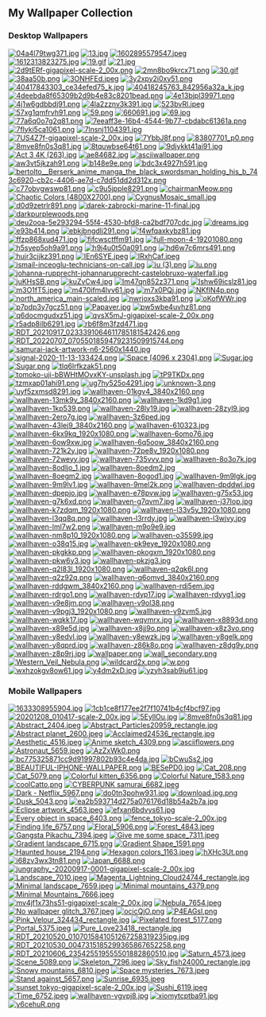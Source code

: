 ## My Wallpaper Collection
### Desktop Wallpapers

[![04a4l79twg371.jpg](https://raw.githubusercontent.com/ropapermaker/Wallpapers/master/thumbnails/04a4l79twg371.jpg)](https://raw.githubusercontent.com/ropapermaker/Wallpapers/master/papes/04a4l79twg371.jpg)
[![13.jpg](https://raw.githubusercontent.com/ropapermaker/Wallpapers/master/thumbnails/13.jpg)](https://raw.githubusercontent.com/ropapermaker/Wallpapers/master/papes/13.jpg)
[![1602895579547.jpeg](https://raw.githubusercontent.com/ropapermaker/Wallpapers/master/thumbnails/1602895579547.jpeg)](https://raw.githubusercontent.com/ropapermaker/Wallpapers/master/papes/1602895579547.jpeg)
[![1612313823275.jpg](https://raw.githubusercontent.com/ropapermaker/Wallpapers/master/thumbnails/1612313823275.jpg)](https://raw.githubusercontent.com/ropapermaker/Wallpapers/master/papes/1612313823275.jpg)
[![19.gif](https://raw.githubusercontent.com/ropapermaker/Wallpapers/master/thumbnails/19.gif)](https://raw.githubusercontent.com/ropapermaker/Wallpapers/master/papes/19.gif)
[![21.jpg](https://raw.githubusercontent.com/ropapermaker/Wallpapers/master/thumbnails/21.jpg)](https://raw.githubusercontent.com/ropapermaker/Wallpapers/master/papes/21.jpg)
[![2d9tERf-gigapixel-scale-2_00x.png](https://raw.githubusercontent.com/ropapermaker/Wallpapers/master/thumbnails/2d9tERf-gigapixel-scale-2_00x.png)](https://raw.githubusercontent.com/ropapermaker/Wallpapers/master/papes/2d9tERf-gigapixel-scale-2_00x.png)
[![2mn8bo9krcx71.png](https://raw.githubusercontent.com/ropapermaker/Wallpapers/master/thumbnails/2mn8bo9krcx71.png)](https://raw.githubusercontent.com/ropapermaker/Wallpapers/master/papes/2mn8bo9krcx71.png)
[![30.gif](https://raw.githubusercontent.com/ropapermaker/Wallpapers/master/thumbnails/30.gif)](https://raw.githubusercontent.com/ropapermaker/Wallpapers/master/papes/30.gif)
[![38aa50b.png](https://raw.githubusercontent.com/ropapermaker/Wallpapers/master/thumbnails/38aa50b.png)](https://raw.githubusercontent.com/ropapermaker/Wallpapers/master/papes/38aa50b.png)
[![3ONHFEd.jpeg](https://raw.githubusercontent.com/ropapermaker/Wallpapers/master/thumbnails/3ONHFEd.jpeg)](https://raw.githubusercontent.com/ropapermaker/Wallpapers/master/papes/3ONHFEd.jpeg)
[![3y2xpy2i0xy51.png](https://raw.githubusercontent.com/ropapermaker/Wallpapers/master/thumbnails/3y2xpy2i0xy51.png)](https://raw.githubusercontent.com/ropapermaker/Wallpapers/master/papes/3y2xpy2i0xy51.png)
[![40417843303_ce34efed75_k.jpg](https://raw.githubusercontent.com/ropapermaker/Wallpapers/master/thumbnails/40417843303_ce34efed75_k.jpg)](https://raw.githubusercontent.com/ropapermaker/Wallpapers/master/papes/40417843303_ce34efed75_k.jpg)
[![40418245763_842956a32a_k.jpg](https://raw.githubusercontent.com/ropapermaker/Wallpapers/master/thumbnails/40418245763_842956a32a_k.jpg)](https://raw.githubusercontent.com/ropapermaker/Wallpapers/master/papes/40418245763_842956a32a_k.jpg)
[![4deebda8f65309b2d9b4e83c8201bead.png](https://raw.githubusercontent.com/ropapermaker/Wallpapers/master/thumbnails/4deebda8f65309b2d9b4e83c8201bead.png)](https://raw.githubusercontent.com/ropapermaker/Wallpapers/master/papes/4deebda8f65309b2d9b4e83c8201bead.png)
[![4e13bjpl39971.png](https://raw.githubusercontent.com/ropapermaker/Wallpapers/master/thumbnails/4e13bjpl39971.png)](https://raw.githubusercontent.com/ropapermaker/Wallpapers/master/papes/4e13bjpl39971.png)
[![4j1w6gdbbdj91.png](https://raw.githubusercontent.com/ropapermaker/Wallpapers/master/thumbnails/4j1w6gdbbdj91.png)](https://raw.githubusercontent.com/ropapermaker/Wallpapers/master/papes/4j1w6gdbbdj91.png)
[![4la2zznv3k391.jpg](https://raw.githubusercontent.com/ropapermaker/Wallpapers/master/thumbnails/4la2zznv3k391.jpg)](https://raw.githubusercontent.com/ropapermaker/Wallpapers/master/papes/4la2zznv3k391.jpg)
[![523bvRl.jpeg](https://raw.githubusercontent.com/ropapermaker/Wallpapers/master/thumbnails/523bvRl.jpeg)](https://raw.githubusercontent.com/ropapermaker/Wallpapers/master/papes/523bvRl.jpeg)
[![57xg1qmfrvh91.png](https://raw.githubusercontent.com/ropapermaker/Wallpapers/master/thumbnails/57xg1qmfrvh91.png)](https://raw.githubusercontent.com/ropapermaker/Wallpapers/master/papes/57xg1qmfrvh91.png)
[![59.png](https://raw.githubusercontent.com/ropapermaker/Wallpapers/master/thumbnails/59.png)](https://raw.githubusercontent.com/ropapermaker/Wallpapers/master/papes/59.png)
[![660691.jpg](https://raw.githubusercontent.com/ropapermaker/Wallpapers/master/thumbnails/660691.jpg)](https://raw.githubusercontent.com/ropapermaker/Wallpapers/master/papes/660691.jpg)
[![69.jpg](https://raw.githubusercontent.com/ropapermaker/Wallpapers/master/thumbnails/69.jpg)](https://raw.githubusercontent.com/ropapermaker/Wallpapers/master/papes/69.jpg)
[![77a6q0o7g2q81.png](https://raw.githubusercontent.com/ropapermaker/Wallpapers/master/thumbnails/77a6q0o7g2q81.png)](https://raw.githubusercontent.com/ropapermaker/Wallpapers/master/papes/77a6q0o7g2q81.png)
[![7eeaff3e-16b4-4544-9b77-cbdabc61361a.png](https://raw.githubusercontent.com/ropapermaker/Wallpapers/master/thumbnails/7eeaff3e-16b4-4544-9b77-cbdabc61361a.png)](https://raw.githubusercontent.com/ropapermaker/Wallpapers/master/papes/7eeaff3e-16b4-4544-9b77-cbdabc61361a.png)
[![7flyki5ca1061.png](https://raw.githubusercontent.com/ropapermaker/Wallpapers/master/thumbnails/7flyki5ca1061.png)](https://raw.githubusercontent.com/ropapermaker/Wallpapers/master/papes/7flyki5ca1061.png)
[![7lnsnj1104391.jpg](https://raw.githubusercontent.com/ropapermaker/Wallpapers/master/thumbnails/7lnsnj1104391.jpg)](https://raw.githubusercontent.com/ropapermaker/Wallpapers/master/papes/7lnsnj1104391.jpg)
[![7US4Z7f-gigapixel-scale-2_00x.jpg](https://raw.githubusercontent.com/ropapermaker/Wallpapers/master/thumbnails/7US4Z7f-gigapixel-scale-2_00x.jpg)](https://raw.githubusercontent.com/ropapermaker/Wallpapers/master/papes/7US4Z7f-gigapixel-scale-2_00x.jpg)
[![7YbbJ8f.png](https://raw.githubusercontent.com/ropapermaker/Wallpapers/master/thumbnails/7YbbJ8f.png)](https://raw.githubusercontent.com/ropapermaker/Wallpapers/master/papes/7YbbJ8f.png)
[![83807701_p0.png](https://raw.githubusercontent.com/ropapermaker/Wallpapers/master/thumbnails/83807701_p0.png)](https://raw.githubusercontent.com/ropapermaker/Wallpapers/master/papes/83807701_p0.png)
[![8mve8fn0s3q81.jpg](https://raw.githubusercontent.com/ropapermaker/Wallpapers/master/thumbnails/8mve8fn0s3q81.jpg)](https://raw.githubusercontent.com/ropapermaker/Wallpapers/master/papes/8mve8fn0s3q81.jpg)
[![8tquwbse64t61.png](https://raw.githubusercontent.com/ropapermaker/Wallpapers/master/thumbnails/8tquwbse64t61.png)](https://raw.githubusercontent.com/ropapermaker/Wallpapers/master/papes/8tquwbse64t61.png)
[![9djykkt41ai91.jpg](https://raw.githubusercontent.com/ropapermaker/Wallpapers/master/thumbnails/9djykkt41ai91.jpg)](https://raw.githubusercontent.com/ropapermaker/Wallpapers/master/papes/9djykkt41ai91.jpg)
[![Act 3 4K (263).jpg](https://raw.githubusercontent.com/ropapermaker/Wallpapers/master/thumbnails/Act%203%204K%20(263).jpg)](https://raw.githubusercontent.com/ropapermaker/Wallpapers/master/papes/Act%203%204K%20(263).jpg)
[![ae84682.jpg](https://raw.githubusercontent.com/ropapermaker/Wallpapers/master/thumbnails/ae84682.jpg)](https://raw.githubusercontent.com/ropapermaker/Wallpapers/master/papes/ae84682.jpg)
[![asciiwallpaper.png](https://raw.githubusercontent.com/ropapermaker/Wallpapers/master/thumbnails/asciiwallpaper.png)](https://raw.githubusercontent.com/ropapermaker/Wallpapers/master/papes/asciiwallpaper.png)
[![aw3vt5jkzah91.png](https://raw.githubusercontent.com/ropapermaker/Wallpapers/master/thumbnails/aw3vt5jkzah91.png)](https://raw.githubusercontent.com/ropapermaker/Wallpapers/master/papes/aw3vt5jkzah91.png)
[![b148e9e.png](https://raw.githubusercontent.com/ropapermaker/Wallpapers/master/thumbnails/b148e9e.png)](https://raw.githubusercontent.com/ropapermaker/Wallpapers/master/papes/b148e9e.png)
[![bdc3x4927h591.jpg](https://raw.githubusercontent.com/ropapermaker/Wallpapers/master/thumbnails/bdc3x4927h591.jpg)](https://raw.githubusercontent.com/ropapermaker/Wallpapers/master/papes/bdc3x4927h591.jpg)
[![bertolto__Berserk_anime_manga_the_black_swordsman_holding_his_b_743c6920-cb2c-4406-ae7d-c7dd51dd2d312x.png](https://raw.githubusercontent.com/ropapermaker/Wallpapers/master/thumbnails/bertolto__Berserk_anime_manga_the_black_swordsman_holding_his_b_743c6920-cb2c-4406-ae7d-c7dd51dd2d312x.png)](https://raw.githubusercontent.com/ropapermaker/Wallpapers/master/papes/bertolto__Berserk_anime_manga_the_black_swordsman_holding_his_b_743c6920-cb2c-4406-ae7d-c7dd51dd2d312x.png)
[![c77obvgwswp81.png](https://raw.githubusercontent.com/ropapermaker/Wallpapers/master/thumbnails/c77obvgwswp81.png)](https://raw.githubusercontent.com/ropapermaker/Wallpapers/master/papes/c77obvgwswp81.png)
[![c9u5jpple8291.png](https://raw.githubusercontent.com/ropapermaker/Wallpapers/master/thumbnails/c9u5jpple8291.png)](https://raw.githubusercontent.com/ropapermaker/Wallpapers/master/papes/c9u5jpple8291.png)
[![chairmanMeow.png](https://raw.githubusercontent.com/ropapermaker/Wallpapers/master/thumbnails/chairmanMeow.png)](https://raw.githubusercontent.com/ropapermaker/Wallpapers/master/papes/chairmanMeow.png)
[![Chaotic Colors [4800X2700].png](https://raw.githubusercontent.com/ropapermaker/Wallpapers/master/thumbnails/Chaotic%20Colors%20[4800X2700].png)](https://raw.githubusercontent.com/ropapermaker/Wallpapers/master/papes/Chaotic%20Colors%20[4800X2700].png)
[![CygnusMosaic_small.jpg](https://raw.githubusercontent.com/ropapermaker/Wallpapers/master/thumbnails/CygnusMosaic_small.jpg)](https://raw.githubusercontent.com/ropapermaker/Wallpapers/master/papes/CygnusMosaic_small.jpg)
[![d0d9zetrlr891.png](https://raw.githubusercontent.com/ropapermaker/Wallpapers/master/thumbnails/d0d9zetrlr891.png)](https://raw.githubusercontent.com/ropapermaker/Wallpapers/master/papes/d0d9zetrlr891.png)
[![darek-zabrocki-marine-11-final.jpg](https://raw.githubusercontent.com/ropapermaker/Wallpapers/master/thumbnails/darek-zabrocki-marine-11-final.jpg)](https://raw.githubusercontent.com/ropapermaker/Wallpapers/master/papes/darek-zabrocki-marine-11-final.jpg)
[![darkpurplewoods.png](https://raw.githubusercontent.com/ropapermaker/Wallpapers/master/thumbnails/darkpurplewoods.png)](https://raw.githubusercontent.com/ropapermaker/Wallpapers/master/papes/darkpurplewoods.png)
[![deu2ooa-5e293294-55f4-4530-bfd8-ca2bdf707cdc.jpg](https://raw.githubusercontent.com/ropapermaker/Wallpapers/master/thumbnails/deu2ooa-5e293294-55f4-4530-bfd8-ca2bdf707cdc.jpg)](https://raw.githubusercontent.com/ropapermaker/Wallpapers/master/papes/deu2ooa-5e293294-55f4-4530-bfd8-ca2bdf707cdc.jpg)
[![dreams.jpg](https://raw.githubusercontent.com/ropapermaker/Wallpapers/master/thumbnails/dreams.jpg)](https://raw.githubusercontent.com/ropapermaker/Wallpapers/master/papes/dreams.jpg)
[![e93b414.png](https://raw.githubusercontent.com/ropapermaker/Wallpapers/master/thumbnails/e93b414.png)](https://raw.githubusercontent.com/ropapermaker/Wallpapers/master/papes/e93b414.png)
[![ebkjbngdlj291.png](https://raw.githubusercontent.com/ropapermaker/Wallpapers/master/thumbnails/ebkjbngdlj291.png)](https://raw.githubusercontent.com/ropapermaker/Wallpapers/master/papes/ebkjbngdlj291.png)
[![f4wfqaxkybz81.jpg](https://raw.githubusercontent.com/ropapermaker/Wallpapers/master/thumbnails/f4wfqaxkybz81.jpg)](https://raw.githubusercontent.com/ropapermaker/Wallpapers/master/papes/f4wfqaxkybz81.jpg)
[![ffzp868xud471.jpg](https://raw.githubusercontent.com/ropapermaker/Wallpapers/master/thumbnails/ffzp868xud471.jpg)](https://raw.githubusercontent.com/ropapermaker/Wallpapers/master/papes/ffzp868xud471.jpg)
[![fifcwsctffm91.jpg](https://raw.githubusercontent.com/ropapermaker/Wallpapers/master/thumbnails/fifcwsctffm91.jpg)](https://raw.githubusercontent.com/ropapermaker/Wallpapers/master/papes/fifcwsctffm91.jpg)
[![full-moon-4-19201080.png](https://raw.githubusercontent.com/ropapermaker/Wallpapers/master/thumbnails/full-moon-4-19201080.png)](https://raw.githubusercontent.com/ropapermaker/Wallpapers/master/papes/full-moon-4-19201080.png)
[![h5syep5oh9a91.png](https://raw.githubusercontent.com/ropapermaker/Wallpapers/master/thumbnails/h5syep5oh9a91.png)](https://raw.githubusercontent.com/ropapermaker/Wallpapers/master/papes/h5syep5oh9a91.png)
[![h9j4u0t50a091.png](https://raw.githubusercontent.com/ropapermaker/Wallpapers/master/thumbnails/h9j4u0t50a091.png)](https://raw.githubusercontent.com/ropapermaker/Wallpapers/master/papes/h9j4u0t50a091.png)
[![hd6w7c6mrs491.png](https://raw.githubusercontent.com/ropapermaker/Wallpapers/master/thumbnails/hd6w7c6mrs491.png)](https://raw.githubusercontent.com/ropapermaker/Wallpapers/master/papes/hd6w7c6mrs491.png)
[![hujr3cjjkz391.png](https://raw.githubusercontent.com/ropapermaker/Wallpapers/master/thumbnails/hujr3cjjkz391.png)](https://raw.githubusercontent.com/ropapermaker/Wallpapers/master/papes/hujr3cjjkz391.png)
[![IEn6SYE.jpeg](https://raw.githubusercontent.com/ropapermaker/Wallpapers/master/thumbnails/IEn6SYE.jpeg)](https://raw.githubusercontent.com/ropapermaker/Wallpapers/master/papes/IEn6SYE.jpeg)
[![IRxhCaf.jpeg](https://raw.githubusercontent.com/ropapermaker/Wallpapers/master/thumbnails/IRxhCaf.jpeg)](https://raw.githubusercontent.com/ropapermaker/Wallpapers/master/papes/IRxhCaf.jpeg)
[![ismail-inceoglu-technicians-on-call.jpg](https://raw.githubusercontent.com/ropapermaker/Wallpapers/master/thumbnails/ismail-inceoglu-technicians-on-call.jpg)](https://raw.githubusercontent.com/ropapermaker/Wallpapers/master/papes/ismail-inceoglu-technicians-on-call.jpg)
[![iu (3).png](https://raw.githubusercontent.com/ropapermaker/Wallpapers/master/thumbnails/iu%20(3).png)](https://raw.githubusercontent.com/ropapermaker/Wallpapers/master/papes/iu%20(3).png)
[![iu.png](https://raw.githubusercontent.com/ropapermaker/Wallpapers/master/thumbnails/iu.png)](https://raw.githubusercontent.com/ropapermaker/Wallpapers/master/papes/iu.png)
[![johanna-rupprecht-johannarupprecht-castelobruxo-waterfall.jpg](https://raw.githubusercontent.com/ropapermaker/Wallpapers/master/thumbnails/johanna-rupprecht-johannarupprecht-castelobruxo-waterfall.jpg)](https://raw.githubusercontent.com/ropapermaker/Wallpapers/master/papes/johanna-rupprecht-johannarupprecht-castelobruxo-waterfall.jpg)
[![juKHsSB.png](https://raw.githubusercontent.com/ropapermaker/Wallpapers/master/thumbnails/juKHsSB.png)](https://raw.githubusercontent.com/ropapermaker/Wallpapers/master/papes/juKHsSB.png)
[![kuZvCw4.jpg](https://raw.githubusercontent.com/ropapermaker/Wallpapers/master/thumbnails/kuZvCw4.jpg)](https://raw.githubusercontent.com/ropapermaker/Wallpapers/master/papes/kuZvCw4.jpg)
[![lm47qn852z371.png](https://raw.githubusercontent.com/ropapermaker/Wallpapers/master/thumbnails/lm47qn852z371.png)](https://raw.githubusercontent.com/ropapermaker/Wallpapers/master/papes/lm47qn852z371.png)
[![lshw69icslz81.jpg](https://raw.githubusercontent.com/ropapermaker/Wallpapers/master/thumbnails/lshw69icslz81.jpg)](https://raw.githubusercontent.com/ropapermaker/Wallpapers/master/papes/lshw69icslz81.jpg)
[![m3O1fT5.jpeg](https://raw.githubusercontent.com/ropapermaker/Wallpapers/master/thumbnails/m3O1fT5.jpeg)](https://raw.githubusercontent.com/ropapermaker/Wallpapers/master/papes/m3O1fT5.jpeg)
[![m470ifm4lvv61.jpg](https://raw.githubusercontent.com/ropapermaker/Wallpapers/master/thumbnails/m470ifm4lvv61.jpg)](https://raw.githubusercontent.com/ropapermaker/Wallpapers/master/papes/m470ifm4lvv61.jpg)
[![m7x0PQj.jpg](https://raw.githubusercontent.com/ropapermaker/Wallpapers/master/thumbnails/m7x0PQj.jpg)](https://raw.githubusercontent.com/ropapermaker/Wallpapers/master/papes/m7x0PQj.jpg)
[![NKfIN4p.png](https://raw.githubusercontent.com/ropapermaker/Wallpapers/master/thumbnails/NKfIN4p.png)](https://raw.githubusercontent.com/ropapermaker/Wallpapers/master/papes/NKfIN4p.png)
[![north_america_main-scaled.jpg](https://raw.githubusercontent.com/ropapermaker/Wallpapers/master/thumbnails/north_america_main-scaled.jpg)](https://raw.githubusercontent.com/ropapermaker/Wallpapers/master/papes/north_america_main-scaled.jpg)
[![nwrjoxs3kba91.png](https://raw.githubusercontent.com/ropapermaker/Wallpapers/master/thumbnails/nwrjoxs3kba91.png)](https://raw.githubusercontent.com/ropapermaker/Wallpapers/master/papes/nwrjoxs3kba91.png)
[![oKofWWr.jpg](https://raw.githubusercontent.com/ropapermaker/Wallpapers/master/thumbnails/oKofWWr.jpg)](https://raw.githubusercontent.com/ropapermaker/Wallpapers/master/papes/oKofWWr.jpg)
[![p7pdp3y7gcz51.png](https://raw.githubusercontent.com/ropapermaker/Wallpapers/master/thumbnails/p7pdp3y7gcz51.png)](https://raw.githubusercontent.com/ropapermaker/Wallpapers/master/papes/p7pdp3y7gcz51.png)
[![Papaver.jpg](https://raw.githubusercontent.com/ropapermaker/Wallpapers/master/thumbnails/Papaver.jpg)](https://raw.githubusercontent.com/ropapermaker/Wallpapers/master/papes/Papaver.jpg)
[![pw5wbe4uvhz81.png](https://raw.githubusercontent.com/ropapermaker/Wallpapers/master/thumbnails/pw5wbe4uvhz81.png)](https://raw.githubusercontent.com/ropapermaker/Wallpapers/master/papes/pw5wbe4uvhz81.png)
[![q6docmgudxz51.jpg](https://raw.githubusercontent.com/ropapermaker/Wallpapers/master/thumbnails/q6docmgudxz51.jpg)](https://raw.githubusercontent.com/ropapermaker/Wallpapers/master/papes/q6docmgudxz51.jpg)
[![qvsX5mJ-gigapixel-scale-2_00x.png](https://raw.githubusercontent.com/ropapermaker/Wallpapers/master/thumbnails/qvsX5mJ-gigapixel-scale-2_00x.png)](https://raw.githubusercontent.com/ropapermaker/Wallpapers/master/papes/qvsX5mJ-gigapixel-scale-2_00x.png)
[![r5adp8ilb6291.jpg](https://raw.githubusercontent.com/ropapermaker/Wallpapers/master/thumbnails/r5adp8ilb6291.jpg)](https://raw.githubusercontent.com/ropapermaker/Wallpapers/master/papes/r5adp8ilb6291.jpg)
[![rb6f8m3fzd471.jpg](https://raw.githubusercontent.com/ropapermaker/Wallpapers/master/thumbnails/rb6f8m3fzd471.jpg)](https://raw.githubusercontent.com/ropapermaker/Wallpapers/master/papes/rb6f8m3fzd471.jpg)
[![RDT_20210917_0233391064611785181542426.png](https://raw.githubusercontent.com/ropapermaker/Wallpapers/master/thumbnails/RDT_20210917_0233391064611785181542426.png)](https://raw.githubusercontent.com/ropapermaker/Wallpapers/master/papes/RDT_20210917_0233391064611785181542426.png)
[![RDT_20220707_0705501859479231509915744.png](https://raw.githubusercontent.com/ropapermaker/Wallpapers/master/thumbnails/RDT_20220707_0705501859479231509915744.png)](https://raw.githubusercontent.com/ropapermaker/Wallpapers/master/papes/RDT_20220707_0705501859479231509915744.png)
[![samurai-jack-artwork-n6-2560x1440.jpg](https://raw.githubusercontent.com/ropapermaker/Wallpapers/master/thumbnails/samurai-jack-artwork-n6-2560x1440.jpg)](https://raw.githubusercontent.com/ropapermaker/Wallpapers/master/papes/samurai-jack-artwork-n6-2560x1440.jpg)
[![signal-2020-11-13-133424.png](https://raw.githubusercontent.com/ropapermaker/Wallpapers/master/thumbnails/signal-2020-11-13-133424.png)](https://raw.githubusercontent.com/ropapermaker/Wallpapers/master/papes/signal-2020-11-13-133424.png)
[![Space [4096 x 2304].png](https://raw.githubusercontent.com/ropapermaker/Wallpapers/master/thumbnails/Space%20[4096%20x%202304].png)](https://raw.githubusercontent.com/ropapermaker/Wallpapers/master/papes/Space%20[4096%20x%202304].png)
[![Sugar.jpg](https://raw.githubusercontent.com/ropapermaker/Wallpapers/master/thumbnails/Sugar.jpg)](https://raw.githubusercontent.com/ropapermaker/Wallpapers/master/papes/Sugar.jpg)
[![Sugar.png](https://raw.githubusercontent.com/ropapermaker/Wallpapers/master/thumbnails/Sugar.png)](https://raw.githubusercontent.com/ropapermaker/Wallpapers/master/papes/Sugar.png)
[![tlq6lrfkzak51.png](https://raw.githubusercontent.com/ropapermaker/Wallpapers/master/thumbnails/tlq6lrfkzak51.png)](https://raw.githubusercontent.com/ropapermaker/Wallpapers/master/papes/tlq6lrfkzak51.png)
[![tomoko-uji-bBWHtMOvxKY-unsplash.jpg](https://raw.githubusercontent.com/ropapermaker/Wallpapers/master/thumbnails/tomoko-uji-bBWHtMOvxKY-unsplash.jpg)](https://raw.githubusercontent.com/ropapermaker/Wallpapers/master/papes/tomoko-uji-bBWHtMOvxKY-unsplash.jpg)
[![tP9TKDx.png](https://raw.githubusercontent.com/ropapermaker/Wallpapers/master/thumbnails/tP9TKDx.png)](https://raw.githubusercontent.com/ropapermaker/Wallpapers/master/papes/tP9TKDx.png)
[![tzmxap01ahi91.png](https://raw.githubusercontent.com/ropapermaker/Wallpapers/master/thumbnails/tzmxap01ahi91.png)](https://raw.githubusercontent.com/ropapermaker/Wallpapers/master/papes/tzmxap01ahi91.png)
[![ug7hy525o4291.jpg](https://raw.githubusercontent.com/ropapermaker/Wallpapers/master/thumbnails/ug7hy525o4291.jpg)](https://raw.githubusercontent.com/ropapermaker/Wallpapers/master/papes/ug7hy525o4291.jpg)
[![unknown-3.png](https://raw.githubusercontent.com/ropapermaker/Wallpapers/master/thumbnails/unknown-3.png)](https://raw.githubusercontent.com/ropapermaker/Wallpapers/master/papes/unknown-3.png)
[![uyf5zxmsd8291.jpg](https://raw.githubusercontent.com/ropapermaker/Wallpapers/master/thumbnails/uyf5zxmsd8291.jpg)](https://raw.githubusercontent.com/ropapermaker/Wallpapers/master/papes/uyf5zxmsd8291.jpg)
[![wallhaven-01kgv4_3840x2160.png](https://raw.githubusercontent.com/ropapermaker/Wallpapers/master/thumbnails/wallhaven-01kgv4_3840x2160.png)](https://raw.githubusercontent.com/ropapermaker/Wallpapers/master/papes/wallhaven-01kgv4_3840x2160.png)
[![wallhaven-13mk9v_3840x2160.png](https://raw.githubusercontent.com/ropapermaker/Wallpapers/master/thumbnails/wallhaven-13mk9v_3840x2160.png)](https://raw.githubusercontent.com/ropapermaker/Wallpapers/master/papes/wallhaven-13mk9v_3840x2160.png)
[![wallhaven-1kd9g1.jpg](https://raw.githubusercontent.com/ropapermaker/Wallpapers/master/thumbnails/wallhaven-1kd9g1.jpg)](https://raw.githubusercontent.com/ropapermaker/Wallpapers/master/papes/wallhaven-1kd9g1.jpg)
[![wallhaven-1kp539.png](https://raw.githubusercontent.com/ropapermaker/Wallpapers/master/thumbnails/wallhaven-1kp539.png)](https://raw.githubusercontent.com/ropapermaker/Wallpapers/master/papes/wallhaven-1kp539.png)
[![wallhaven-28ly19.jpg](https://raw.githubusercontent.com/ropapermaker/Wallpapers/master/thumbnails/wallhaven-28ly19.jpg)](https://raw.githubusercontent.com/ropapermaker/Wallpapers/master/papes/wallhaven-28ly19.jpg)
[![wallhaven-28zyl9.jpg](https://raw.githubusercontent.com/ropapermaker/Wallpapers/master/thumbnails/wallhaven-28zyl9.jpg)](https://raw.githubusercontent.com/ropapermaker/Wallpapers/master/papes/wallhaven-28zyl9.jpg)
[![wallhaven-2ero7g.jpg](https://raw.githubusercontent.com/ropapermaker/Wallpapers/master/thumbnails/wallhaven-2ero7g.jpg)](https://raw.githubusercontent.com/ropapermaker/Wallpapers/master/papes/wallhaven-2ero7g.jpg)
[![wallhaven-3z6ped.jpg](https://raw.githubusercontent.com/ropapermaker/Wallpapers/master/thumbnails/wallhaven-3z6ped.jpg)](https://raw.githubusercontent.com/ropapermaker/Wallpapers/master/papes/wallhaven-3z6ped.jpg)
[![wallhaven-43lej9_3840x2160.png](https://raw.githubusercontent.com/ropapermaker/Wallpapers/master/thumbnails/wallhaven-43lej9_3840x2160.png)](https://raw.githubusercontent.com/ropapermaker/Wallpapers/master/papes/wallhaven-43lej9_3840x2160.png)
[![wallhaven-610323.jpg](https://raw.githubusercontent.com/ropapermaker/Wallpapers/master/thumbnails/wallhaven-610323.jpg)](https://raw.githubusercontent.com/ropapermaker/Wallpapers/master/papes/wallhaven-610323.jpg)
[![wallhaven-6kx9kq_1920x1080.png](https://raw.githubusercontent.com/ropapermaker/Wallpapers/master/thumbnails/wallhaven-6kx9kq_1920x1080.png)](https://raw.githubusercontent.com/ropapermaker/Wallpapers/master/papes/wallhaven-6kx9kq_1920x1080.png)
[![wallhaven-6omo76.jpg](https://raw.githubusercontent.com/ropapermaker/Wallpapers/master/thumbnails/wallhaven-6omo76.jpg)](https://raw.githubusercontent.com/ropapermaker/Wallpapers/master/papes/wallhaven-6omo76.jpg)
[![wallhaven-6ow9xw.jpg](https://raw.githubusercontent.com/ropapermaker/Wallpapers/master/thumbnails/wallhaven-6ow9xw.jpg)](https://raw.githubusercontent.com/ropapermaker/Wallpapers/master/papes/wallhaven-6ow9xw.jpg)
[![wallhaven-6q5oow_3840x2160.png](https://raw.githubusercontent.com/ropapermaker/Wallpapers/master/thumbnails/wallhaven-6q5oow_3840x2160.png)](https://raw.githubusercontent.com/ropapermaker/Wallpapers/master/papes/wallhaven-6q5oow_3840x2160.png)
[![wallhaven-721k2y.jpg](https://raw.githubusercontent.com/ropapermaker/Wallpapers/master/thumbnails/wallhaven-721k2y.jpg)](https://raw.githubusercontent.com/ropapermaker/Wallpapers/master/papes/wallhaven-721k2y.jpg)
[![wallhaven-72pe8v_1920x1080.png](https://raw.githubusercontent.com/ropapermaker/Wallpapers/master/thumbnails/wallhaven-72pe8v_1920x1080.png)](https://raw.githubusercontent.com/ropapermaker/Wallpapers/master/papes/wallhaven-72pe8v_1920x1080.png)
[![wallhaven-72weyy.jpg](https://raw.githubusercontent.com/ropapermaker/Wallpapers/master/thumbnails/wallhaven-72weyy.jpg)](https://raw.githubusercontent.com/ropapermaker/Wallpapers/master/papes/wallhaven-72weyy.jpg)
[![wallhaven-735vvy.png](https://raw.githubusercontent.com/ropapermaker/Wallpapers/master/thumbnails/wallhaven-735vvy.png)](https://raw.githubusercontent.com/ropapermaker/Wallpapers/master/papes/wallhaven-735vvy.png)
[![wallhaven-8o3o7k.jpg](https://raw.githubusercontent.com/ropapermaker/Wallpapers/master/thumbnails/wallhaven-8o3o7k.jpg)](https://raw.githubusercontent.com/ropapermaker/Wallpapers/master/papes/wallhaven-8o3o7k.jpg)
[![wallhaven-8odljo_1.jpg](https://raw.githubusercontent.com/ropapermaker/Wallpapers/master/thumbnails/wallhaven-8odljo_1.jpg)](https://raw.githubusercontent.com/ropapermaker/Wallpapers/master/papes/wallhaven-8odljo_1.jpg)
[![wallhaven-8oedm2.jpg](https://raw.githubusercontent.com/ropapermaker/Wallpapers/master/thumbnails/wallhaven-8oedm2.jpg)](https://raw.githubusercontent.com/ropapermaker/Wallpapers/master/papes/wallhaven-8oedm2.jpg)
[![wallhaven-8oegm2.jpg](https://raw.githubusercontent.com/ropapermaker/Wallpapers/master/thumbnails/wallhaven-8oegm2.jpg)](https://raw.githubusercontent.com/ropapermaker/Wallpapers/master/papes/wallhaven-8oegm2.jpg)
[![wallhaven-8ogod1.jpg](https://raw.githubusercontent.com/ropapermaker/Wallpapers/master/thumbnails/wallhaven-8ogod1.jpg)](https://raw.githubusercontent.com/ropapermaker/Wallpapers/master/papes/wallhaven-8ogod1.jpg)
[![wallhaven-9m9lgk.jpg](https://raw.githubusercontent.com/ropapermaker/Wallpapers/master/thumbnails/wallhaven-9m9lgk.jpg)](https://raw.githubusercontent.com/ropapermaker/Wallpapers/master/papes/wallhaven-9m9lgk.jpg)
[![wallhaven-9m9lv1.jpg](https://raw.githubusercontent.com/ropapermaker/Wallpapers/master/thumbnails/wallhaven-9m9lv1.jpg)](https://raw.githubusercontent.com/ropapermaker/Wallpapers/master/papes/wallhaven-9m9lv1.jpg)
[![wallhaven-9mel2k.png](https://raw.githubusercontent.com/ropapermaker/Wallpapers/master/thumbnails/wallhaven-9mel2k.png)](https://raw.githubusercontent.com/ropapermaker/Wallpapers/master/papes/wallhaven-9mel2k.png)
[![wallhaven-dpddwl.jpg](https://raw.githubusercontent.com/ropapermaker/Wallpapers/master/thumbnails/wallhaven-dpddwl.jpg)](https://raw.githubusercontent.com/ropapermaker/Wallpapers/master/papes/wallhaven-dpddwl.jpg)
[![wallhaven-dpepjo.jpg](https://raw.githubusercontent.com/ropapermaker/Wallpapers/master/thumbnails/wallhaven-dpepjo.jpg)](https://raw.githubusercontent.com/ropapermaker/Wallpapers/master/papes/wallhaven-dpepjo.jpg)
[![wallhaven-e78pvw.jpg](https://raw.githubusercontent.com/ropapermaker/Wallpapers/master/thumbnails/wallhaven-e78pvw.jpg)](https://raw.githubusercontent.com/ropapermaker/Wallpapers/master/papes/wallhaven-e78pvw.jpg)
[![wallhaven-g75x53.jpg](https://raw.githubusercontent.com/ropapermaker/Wallpapers/master/thumbnails/wallhaven-g75x53.jpg)](https://raw.githubusercontent.com/ropapermaker/Wallpapers/master/papes/wallhaven-g75x53.jpg)
[![wallhaven-g7k6xd.png](https://raw.githubusercontent.com/ropapermaker/Wallpapers/master/thumbnails/wallhaven-g7k6xd.png)](https://raw.githubusercontent.com/ropapermaker/Wallpapers/master/papes/wallhaven-g7k6xd.png)
[![wallhaven-g7qvm7.jpg](https://raw.githubusercontent.com/ropapermaker/Wallpapers/master/thumbnails/wallhaven-g7qvm7.jpg)](https://raw.githubusercontent.com/ropapermaker/Wallpapers/master/papes/wallhaven-g7qvm7.jpg)
[![wallhaven-j37lop.jpg](https://raw.githubusercontent.com/ropapermaker/Wallpapers/master/thumbnails/wallhaven-j37lop.jpg)](https://raw.githubusercontent.com/ropapermaker/Wallpapers/master/papes/wallhaven-j37lop.jpg)
[![wallhaven-k7zdqm_1920x1080.png](https://raw.githubusercontent.com/ropapermaker/Wallpapers/master/thumbnails/wallhaven-k7zdqm_1920x1080.png)](https://raw.githubusercontent.com/ropapermaker/Wallpapers/master/papes/wallhaven-k7zdqm_1920x1080.png)
[![wallhaven-l33v5y_1920x1080.png](https://raw.githubusercontent.com/ropapermaker/Wallpapers/master/thumbnails/wallhaven-l33v5y_1920x1080.png)](https://raw.githubusercontent.com/ropapermaker/Wallpapers/master/papes/wallhaven-l33v5y_1920x1080.png)
[![wallhaven-l3qq8q.png](https://raw.githubusercontent.com/ropapermaker/Wallpapers/master/thumbnails/wallhaven-l3qq8q.png)](https://raw.githubusercontent.com/ropapermaker/Wallpapers/master/papes/wallhaven-l3qq8q.png)
[![wallhaven-l3rrdy.jpg](https://raw.githubusercontent.com/ropapermaker/Wallpapers/master/thumbnails/wallhaven-l3rrdy.jpg)](https://raw.githubusercontent.com/ropapermaker/Wallpapers/master/papes/wallhaven-l3rrdy.jpg)
[![wallhaven-l3wjvy.jpg](https://raw.githubusercontent.com/ropapermaker/Wallpapers/master/thumbnails/wallhaven-l3wjvy.jpg)](https://raw.githubusercontent.com/ropapermaker/Wallpapers/master/papes/wallhaven-l3wjvy.jpg)
[![wallhaven-lml7w2.png](https://raw.githubusercontent.com/ropapermaker/Wallpapers/master/thumbnails/wallhaven-lml7w2.png)](https://raw.githubusercontent.com/ropapermaker/Wallpapers/master/papes/wallhaven-lml7w2.png)
[![wallhaven-m9o9e9.jpg](https://raw.githubusercontent.com/ropapermaker/Wallpapers/master/thumbnails/wallhaven-m9o9e9.jpg)](https://raw.githubusercontent.com/ropapermaker/Wallpapers/master/papes/wallhaven-m9o9e9.jpg)
[![wallhaven-nm8p10_1920x1080.png](https://raw.githubusercontent.com/ropapermaker/Wallpapers/master/thumbnails/wallhaven-nm8p10_1920x1080.png)](https://raw.githubusercontent.com/ropapermaker/Wallpapers/master/papes/wallhaven-nm8p10_1920x1080.png)
[![wallhaven-o35599.jpg](https://raw.githubusercontent.com/ropapermaker/Wallpapers/master/thumbnails/wallhaven-o35599.jpg)](https://raw.githubusercontent.com/ropapermaker/Wallpapers/master/papes/wallhaven-o35599.jpg)
[![wallhaven-o38q15.jpg](https://raw.githubusercontent.com/ropapermaker/Wallpapers/master/thumbnails/wallhaven-o38q15.jpg)](https://raw.githubusercontent.com/ropapermaker/Wallpapers/master/papes/wallhaven-o38q15.jpg)
[![wallhaven-pk9eye_1920x1080.png](https://raw.githubusercontent.com/ropapermaker/Wallpapers/master/thumbnails/wallhaven-pk9eye_1920x1080.png)](https://raw.githubusercontent.com/ropapermaker/Wallpapers/master/papes/wallhaven-pk9eye_1920x1080.png)
[![wallhaven-pkgkkp.png](https://raw.githubusercontent.com/ropapermaker/Wallpapers/master/thumbnails/wallhaven-pkgkkp.png)](https://raw.githubusercontent.com/ropapermaker/Wallpapers/master/papes/wallhaven-pkgkkp.png)
[![wallhaven-pkogxm_1920x1080.png](https://raw.githubusercontent.com/ropapermaker/Wallpapers/master/thumbnails/wallhaven-pkogxm_1920x1080.png)](https://raw.githubusercontent.com/ropapermaker/Wallpapers/master/papes/wallhaven-pkogxm_1920x1080.png)
[![wallhaven-pkw6y3.jpg](https://raw.githubusercontent.com/ropapermaker/Wallpapers/master/thumbnails/wallhaven-pkw6y3.jpg)](https://raw.githubusercontent.com/ropapermaker/Wallpapers/master/papes/wallhaven-pkw6y3.jpg)
[![wallhaven-pkzjg3.jpg](https://raw.githubusercontent.com/ropapermaker/Wallpapers/master/thumbnails/wallhaven-pkzjg3.jpg)](https://raw.githubusercontent.com/ropapermaker/Wallpapers/master/papes/wallhaven-pkzjg3.jpg)
[![wallhaven-q2l83l_1920x1080.png](https://raw.githubusercontent.com/ropapermaker/Wallpapers/master/thumbnails/wallhaven-q2l83l_1920x1080.png)](https://raw.githubusercontent.com/ropapermaker/Wallpapers/master/papes/wallhaven-q2l83l_1920x1080.png)
[![wallhaven-q2qk6l.png](https://raw.githubusercontent.com/ropapermaker/Wallpapers/master/thumbnails/wallhaven-q2qk6l.png)](https://raw.githubusercontent.com/ropapermaker/Wallpapers/master/papes/wallhaven-q2qk6l.png)
[![wallhaven-q2z92q.png](https://raw.githubusercontent.com/ropapermaker/Wallpapers/master/thumbnails/wallhaven-q2z92q.png)](https://raw.githubusercontent.com/ropapermaker/Wallpapers/master/papes/wallhaven-q2z92q.png)
[![wallhaven-q6omvd_3840x2160.png](https://raw.githubusercontent.com/ropapermaker/Wallpapers/master/thumbnails/wallhaven-q6omvd_3840x2160.png)](https://raw.githubusercontent.com/ropapermaker/Wallpapers/master/papes/wallhaven-q6omvd_3840x2160.png)
[![wallhaven-rddgwm_3840x2160.png](https://raw.githubusercontent.com/ropapermaker/Wallpapers/master/thumbnails/wallhaven-rddgwm_3840x2160.png)](https://raw.githubusercontent.com/ropapermaker/Wallpapers/master/papes/wallhaven-rddgwm_3840x2160.png)
[![wallhaven-rdj5em.jpg](https://raw.githubusercontent.com/ropapermaker/Wallpapers/master/thumbnails/wallhaven-rdj5em.jpg)](https://raw.githubusercontent.com/ropapermaker/Wallpapers/master/papes/wallhaven-rdj5em.jpg)
[![wallhaven-rdrgo1.png](https://raw.githubusercontent.com/ropapermaker/Wallpapers/master/thumbnails/wallhaven-rdrgo1.png)](https://raw.githubusercontent.com/ropapermaker/Wallpapers/master/papes/wallhaven-rdrgo1.png)
[![wallhaven-rdyp17.jpg](https://raw.githubusercontent.com/ropapermaker/Wallpapers/master/thumbnails/wallhaven-rdyp17.jpg)](https://raw.githubusercontent.com/ropapermaker/Wallpapers/master/papes/wallhaven-rdyp17.jpg)
[![wallhaven-rdyyg1.jpg](https://raw.githubusercontent.com/ropapermaker/Wallpapers/master/thumbnails/wallhaven-rdyyg1.jpg)](https://raw.githubusercontent.com/ropapermaker/Wallpapers/master/papes/wallhaven-rdyyg1.jpg)
[![wallhaven-v9e8jm.png](https://raw.githubusercontent.com/ropapermaker/Wallpapers/master/thumbnails/wallhaven-v9e8jm.png)](https://raw.githubusercontent.com/ropapermaker/Wallpapers/master/papes/wallhaven-v9e8jm.png)
[![wallhaven-v9ol38.png](https://raw.githubusercontent.com/ropapermaker/Wallpapers/master/thumbnails/wallhaven-v9ol38.png)](https://raw.githubusercontent.com/ropapermaker/Wallpapers/master/papes/wallhaven-v9ol38.png)
[![wallhaven-v9pgj3_1920x1080.png](https://raw.githubusercontent.com/ropapermaker/Wallpapers/master/thumbnails/wallhaven-v9pgj3_1920x1080.png)](https://raw.githubusercontent.com/ropapermaker/Wallpapers/master/papes/wallhaven-v9pgj3_1920x1080.png)
[![wallhaven-v9zvm5.jpg](https://raw.githubusercontent.com/ropapermaker/Wallpapers/master/thumbnails/wallhaven-v9zvm5.jpg)](https://raw.githubusercontent.com/ropapermaker/Wallpapers/master/papes/wallhaven-v9zvm5.jpg)
[![wallhaven-wqkk17.jpg](https://raw.githubusercontent.com/ropapermaker/Wallpapers/master/thumbnails/wallhaven-wqkk17.jpg)](https://raw.githubusercontent.com/ropapermaker/Wallpapers/master/papes/wallhaven-wqkk17.jpg)
[![wallhaven-wqvmrx.jpg](https://raw.githubusercontent.com/ropapermaker/Wallpapers/master/thumbnails/wallhaven-wqvmrx.jpg)](https://raw.githubusercontent.com/ropapermaker/Wallpapers/master/papes/wallhaven-wqvmrx.jpg)
[![wallhaven-x8893d.png](https://raw.githubusercontent.com/ropapermaker/Wallpapers/master/thumbnails/wallhaven-x8893d.png)](https://raw.githubusercontent.com/ropapermaker/Wallpapers/master/papes/wallhaven-x8893d.png)
[![wallhaven-x89e5d.jpg](https://raw.githubusercontent.com/ropapermaker/Wallpapers/master/thumbnails/wallhaven-x89e5d.jpg)](https://raw.githubusercontent.com/ropapermaker/Wallpapers/master/papes/wallhaven-x89e5d.jpg)
[![wallhaven-x8jj9o.png](https://raw.githubusercontent.com/ropapermaker/Wallpapers/master/thumbnails/wallhaven-x8jj9o.png)](https://raw.githubusercontent.com/ropapermaker/Wallpapers/master/papes/wallhaven-x8jj9o.png)
[![wallhaven-x8z3vo.png](https://raw.githubusercontent.com/ropapermaker/Wallpapers/master/thumbnails/wallhaven-x8z3vo.png)](https://raw.githubusercontent.com/ropapermaker/Wallpapers/master/papes/wallhaven-x8z3vo.png)
[![wallhaven-y8edvl.jpg](https://raw.githubusercontent.com/ropapermaker/Wallpapers/master/thumbnails/wallhaven-y8edvl.jpg)](https://raw.githubusercontent.com/ropapermaker/Wallpapers/master/papes/wallhaven-y8edvl.jpg)
[![wallhaven-y8ewzk.jpg](https://raw.githubusercontent.com/ropapermaker/Wallpapers/master/thumbnails/wallhaven-y8ewzk.jpg)](https://raw.githubusercontent.com/ropapermaker/Wallpapers/master/papes/wallhaven-y8ewzk.jpg)
[![wallhaven-y8gelk.png](https://raw.githubusercontent.com/ropapermaker/Wallpapers/master/thumbnails/wallhaven-y8gelk.png)](https://raw.githubusercontent.com/ropapermaker/Wallpapers/master/papes/wallhaven-y8gelk.png)
[![wallhaven-y8qprd.jpg](https://raw.githubusercontent.com/ropapermaker/Wallpapers/master/thumbnails/wallhaven-y8qprd.jpg)](https://raw.githubusercontent.com/ropapermaker/Wallpapers/master/papes/wallhaven-y8qprd.jpg)
[![wallhaven-z86k8o.png](https://raw.githubusercontent.com/ropapermaker/Wallpapers/master/thumbnails/wallhaven-z86k8o.png)](https://raw.githubusercontent.com/ropapermaker/Wallpapers/master/papes/wallhaven-z86k8o.png)
[![wallhaven-z8dg9y.png](https://raw.githubusercontent.com/ropapermaker/Wallpapers/master/thumbnails/wallhaven-z8dg9y.png)](https://raw.githubusercontent.com/ropapermaker/Wallpapers/master/papes/wallhaven-z8dg9y.png)
[![wallhaven-z8p9rj.jpg](https://raw.githubusercontent.com/ropapermaker/Wallpapers/master/thumbnails/wallhaven-z8p9rj.jpg)](https://raw.githubusercontent.com/ropapermaker/Wallpapers/master/papes/wallhaven-z8p9rj.jpg)
[![wallpaper.png](https://raw.githubusercontent.com/ropapermaker/Wallpapers/master/thumbnails/wallpaper.png)](https://raw.githubusercontent.com/ropapermaker/Wallpapers/master/papes/wallpaper.png)
[![wall_secondary.png](https://raw.githubusercontent.com/ropapermaker/Wallpapers/master/thumbnails/wall_secondary.png)](https://raw.githubusercontent.com/ropapermaker/Wallpapers/master/papes/wall_secondary.png)
[![Western_Veil_Nebula.png](https://raw.githubusercontent.com/ropapermaker/Wallpapers/master/thumbnails/Western_Veil_Nebula.png)](https://raw.githubusercontent.com/ropapermaker/Wallpapers/master/papes/Western_Veil_Nebula.png)
[![wildcard2x.png](https://raw.githubusercontent.com/ropapermaker/Wallpapers/master/thumbnails/wildcard2x.png)](https://raw.githubusercontent.com/ropapermaker/Wallpapers/master/papes/wildcard2x.png)
[![w.png](https://raw.githubusercontent.com/ropapermaker/Wallpapers/master/thumbnails/w.png)](https://raw.githubusercontent.com/ropapermaker/Wallpapers/master/papes/w.png)
[![wxhzokgv8ow61.jpg](https://raw.githubusercontent.com/ropapermaker/Wallpapers/master/thumbnails/wxhzokgv8ow61.jpg)](https://raw.githubusercontent.com/ropapermaker/Wallpapers/master/papes/wxhzokgv8ow61.jpg)
[![y4dm2xD.jpg](https://raw.githubusercontent.com/ropapermaker/Wallpapers/master/thumbnails/y4dm2xD.jpg)](https://raw.githubusercontent.com/ropapermaker/Wallpapers/master/papes/y4dm2xD.jpg)
[![yzyh3sab9iu61.jpg](https://raw.githubusercontent.com/ropapermaker/Wallpapers/master/thumbnails/yzyh3sab9iu61.jpg)](https://raw.githubusercontent.com/ropapermaker/Wallpapers/master/papes/yzyh3sab9iu61.jpg)

### Mobile Wallpapers

[![1633308955904.jpg](https://raw.githubusercontent.com/ropapermaker/Wallpapers/master/thumbnails/1633308955904.jpg)](https://raw.githubusercontent.com/ropapermaker/Wallpapers/master/mobile/1633308955904.jpg)
[![1cb1ce8f177ee2f7f10741b4cf4bcf97.jpg](https://raw.githubusercontent.com/ropapermaker/Wallpapers/master/thumbnails/1cb1ce8f177ee2f7f10741b4cf4bcf97.jpg)](https://raw.githubusercontent.com/ropapermaker/Wallpapers/master/mobile/1cb1ce8f177ee2f7f10741b4cf4bcf97.jpg)
[![20201208_010417-scale-2_00x.jpg](https://raw.githubusercontent.com/ropapermaker/Wallpapers/master/thumbnails/20201208_010417-scale-2_00x.jpg)](https://raw.githubusercontent.com/ropapermaker/Wallpapers/master/mobile/20201208_010417-scale-2_00x.jpg)
[![5EyllOu.jpg](https://raw.githubusercontent.com/ropapermaker/Wallpapers/master/thumbnails/5EyllOu.jpg)](https://raw.githubusercontent.com/ropapermaker/Wallpapers/master/mobile/5EyllOu.jpg)
[![8mve8fn0s3q81.jpg](https://raw.githubusercontent.com/ropapermaker/Wallpapers/master/thumbnails/8mve8fn0s3q81.jpg)](https://raw.githubusercontent.com/ropapermaker/Wallpapers/master/mobile/8mve8fn0s3q81.jpg)
[![Abstract_2404.jpeg](https://raw.githubusercontent.com/ropapermaker/Wallpapers/master/thumbnails/Abstract_2404.jpeg)](https://raw.githubusercontent.com/ropapermaker/Wallpapers/master/mobile/Abstract_2404.jpeg)
[![Abstract_Particles20959_rectangle.jpg](https://raw.githubusercontent.com/ropapermaker/Wallpapers/master/thumbnails/Abstract_Particles20959_rectangle.jpg)](https://raw.githubusercontent.com/ropapermaker/Wallpapers/master/mobile/Abstract_Particles20959_rectangle.jpg)
[![Abstract planet_2600.jpeg](https://raw.githubusercontent.com/ropapermaker/Wallpapers/master/thumbnails/Abstract%20planet_2600.jpeg)](https://raw.githubusercontent.com/ropapermaker/Wallpapers/master/mobile/Abstract%20planet_2600.jpeg)
[![Acclaimed24536_rectangle.jpg](https://raw.githubusercontent.com/ropapermaker/Wallpapers/master/thumbnails/Acclaimed24536_rectangle.jpg)](https://raw.githubusercontent.com/ropapermaker/Wallpapers/master/mobile/Acclaimed24536_rectangle.jpg)
[![Aesthetic_4516.jpeg](https://raw.githubusercontent.com/ropapermaker/Wallpapers/master/thumbnails/Aesthetic_4516.jpeg)](https://raw.githubusercontent.com/ropapermaker/Wallpapers/master/mobile/Aesthetic_4516.jpeg)
[![Anime sketch_4309.png](https://raw.githubusercontent.com/ropapermaker/Wallpapers/master/thumbnails/Anime%20sketch_4309.png)](https://raw.githubusercontent.com/ropapermaker/Wallpapers/master/mobile/Anime%20sketch_4309.png)
[![asciiflowers.png](https://raw.githubusercontent.com/ropapermaker/Wallpapers/master/thumbnails/asciiflowers.png)](https://raw.githubusercontent.com/ropapermaker/Wallpapers/master/mobile/asciiflowers.png)
[![Astronaut_5659.jpeg](https://raw.githubusercontent.com/ropapermaker/Wallpapers/master/thumbnails/Astronaut_5659.jpeg)](https://raw.githubusercontent.com/ropapermaker/Wallpapers/master/mobile/Astronaut_5659.jpeg)
[![AzZxWk0.png](https://raw.githubusercontent.com/ropapermaker/Wallpapers/master/thumbnails/AzZxWk0.png)](https://raw.githubusercontent.com/ropapermaker/Wallpapers/master/mobile/AzZxWk0.png)
[![bc775325871cc9d91997802b93c4e4da.jpg](https://raw.githubusercontent.com/ropapermaker/Wallpapers/master/thumbnails/bc775325871cc9d91997802b93c4e4da.jpg)](https://raw.githubusercontent.com/ropapermaker/Wallpapers/master/mobile/bc775325871cc9d91997802b93c4e4da.jpg)
[![bCwuSs2.jpg](https://raw.githubusercontent.com/ropapermaker/Wallpapers/master/thumbnails/bCwuSs2.jpg)](https://raw.githubusercontent.com/ropapermaker/Wallpapers/master/mobile/bCwuSs2.jpg)
[![BEAUTIFUL-IPHONE-WALLPAPER.png](https://raw.githubusercontent.com/ropapermaker/Wallpapers/master/thumbnails/BEAUTIFUL-IPHONE-WALLPAPER.png)](https://raw.githubusercontent.com/ropapermaker/Wallpapers/master/mobile/BEAUTIFUL-IPHONE-WALLPAPER.png)
[![BESePD0.jpg](https://raw.githubusercontent.com/ropapermaker/Wallpapers/master/thumbnails/BESePD0.jpg)](https://raw.githubusercontent.com/ropapermaker/Wallpapers/master/mobile/BESePD0.jpg)
[![Cat_208.png](https://raw.githubusercontent.com/ropapermaker/Wallpapers/master/thumbnails/Cat_208.png)](https://raw.githubusercontent.com/ropapermaker/Wallpapers/master/mobile/Cat_208.png)
[![Cat_5079.png](https://raw.githubusercontent.com/ropapermaker/Wallpapers/master/thumbnails/Cat_5079.png)](https://raw.githubusercontent.com/ropapermaker/Wallpapers/master/mobile/Cat_5079.png)
[![Colorful kitten_6356.png](https://raw.githubusercontent.com/ropapermaker/Wallpapers/master/thumbnails/Colorful%20kitten_6356.png)](https://raw.githubusercontent.com/ropapermaker/Wallpapers/master/mobile/Colorful%20kitten_6356.png)
[![Colorful Nature_1583.png](https://raw.githubusercontent.com/ropapermaker/Wallpapers/master/thumbnails/Colorful%20Nature_1583.png)](https://raw.githubusercontent.com/ropapermaker/Wallpapers/master/mobile/Colorful%20Nature_1583.png)
[![coolCatto.png](https://raw.githubusercontent.com/ropapermaker/Wallpapers/master/thumbnails/coolCatto.png)](https://raw.githubusercontent.com/ropapermaker/Wallpapers/master/mobile/coolCatto.png)
[![CYBERPUNK samurai_6682.jpeg](https://raw.githubusercontent.com/ropapermaker/Wallpapers/master/thumbnails/CYBERPUNK%20samurai_6682.jpeg)](https://raw.githubusercontent.com/ropapermaker/Wallpapers/master/mobile/CYBERPUNK%20samurai_6682.jpeg)
[![Dark - Netflix_5967.png](https://raw.githubusercontent.com/ropapermaker/Wallpapers/master/thumbnails/Dark%20-%20Netflix_5967.png)](https://raw.githubusercontent.com/ropapermaker/Wallpapers/master/mobile/Dark%20-%20Netflix_5967.png)
[![do0tn3pohw931.jpg](https://raw.githubusercontent.com/ropapermaker/Wallpapers/master/thumbnails/do0tn3pohw931.jpg)](https://raw.githubusercontent.com/ropapermaker/Wallpapers/master/mobile/do0tn3pohw931.jpg)
[![download.jpg.png](https://raw.githubusercontent.com/ropapermaker/Wallpapers/master/thumbnails/download.jpg.png)](https://raw.githubusercontent.com/ropapermaker/Wallpapers/master/mobile/download.jpg.png)
[![Dusk_5043.png](https://raw.githubusercontent.com/ropapermaker/Wallpapers/master/thumbnails/Dusk_5043.png)](https://raw.githubusercontent.com/ropapermaker/Wallpapers/master/mobile/Dusk_5043.png)
[![ea2b593714d275a076176d18b54a2b7a.jpg](https://raw.githubusercontent.com/ropapermaker/Wallpapers/master/thumbnails/ea2b593714d275a076176d18b54a2b7a.jpg)](https://raw.githubusercontent.com/ropapermaker/Wallpapers/master/mobile/ea2b593714d275a076176d18b54a2b7a.jpg)
[![Eclipse artwork_4563.jpeg](https://raw.githubusercontent.com/ropapermaker/Wallpapers/master/thumbnails/Eclipse%20artwork_4563.jpeg)](https://raw.githubusercontent.com/ropapermaker/Wallpapers/master/mobile/Eclipse%20artwork_4563.jpeg)
[![efxan6bdvys61.jpg](https://raw.githubusercontent.com/ropapermaker/Wallpapers/master/thumbnails/efxan6bdvys61.jpg)](https://raw.githubusercontent.com/ropapermaker/Wallpapers/master/mobile/efxan6bdvys61.jpg)
[![Every object in space_6403.png](https://raw.githubusercontent.com/ropapermaker/Wallpapers/master/thumbnails/Every%20object%20in%20space_6403.png)](https://raw.githubusercontent.com/ropapermaker/Wallpapers/master/mobile/Every%20object%20in%20space_6403.png)
[![fence_tokyo-scale-2_00x.jpg](https://raw.githubusercontent.com/ropapermaker/Wallpapers/master/thumbnails/fence_tokyo-scale-2_00x.jpg)](https://raw.githubusercontent.com/ropapermaker/Wallpapers/master/mobile/fence_tokyo-scale-2_00x.jpg)
[![Finding life_6757.png](https://raw.githubusercontent.com/ropapermaker/Wallpapers/master/thumbnails/Finding%20life_6757.png)](https://raw.githubusercontent.com/ropapermaker/Wallpapers/master/mobile/Finding%20life_6757.png)
[![Floral_5906.png](https://raw.githubusercontent.com/ropapermaker/Wallpapers/master/thumbnails/Floral_5906.png)](https://raw.githubusercontent.com/ropapermaker/Wallpapers/master/mobile/Floral_5906.png)
[![Forest_4843.jpeg](https://raw.githubusercontent.com/ropapermaker/Wallpapers/master/thumbnails/Forest_4843.jpeg)](https://raw.githubusercontent.com/ropapermaker/Wallpapers/master/mobile/Forest_4843.jpeg)
[![Gangsta Pikachu_7394.jpeg](https://raw.githubusercontent.com/ropapermaker/Wallpapers/master/thumbnails/Gangsta%20Pikachu_7394.jpeg)](https://raw.githubusercontent.com/ropapermaker/Wallpapers/master/mobile/Gangsta%20Pikachu_7394.jpeg)
[![Give me some space_7311.jpeg](https://raw.githubusercontent.com/ropapermaker/Wallpapers/master/thumbnails/Give%20me%20some%20space_7311.jpeg)](https://raw.githubusercontent.com/ropapermaker/Wallpapers/master/mobile/Give%20me%20some%20space_7311.jpeg)
[![Gradient landscape_6715.png](https://raw.githubusercontent.com/ropapermaker/Wallpapers/master/thumbnails/Gradient%20landscape_6715.png)](https://raw.githubusercontent.com/ropapermaker/Wallpapers/master/mobile/Gradient%20landscape_6715.png)
[![Gradient Shape_1591.png](https://raw.githubusercontent.com/ropapermaker/Wallpapers/master/thumbnails/Gradient%20Shape_1591.png)](https://raw.githubusercontent.com/ropapermaker/Wallpapers/master/mobile/Gradient%20Shape_1591.png)
[![Haunted house_2194.png](https://raw.githubusercontent.com/ropapermaker/Wallpapers/master/thumbnails/Haunted%20house_2194.png)](https://raw.githubusercontent.com/ropapermaker/Wallpapers/master/mobile/Haunted%20house_2194.png)
[![Hexagon colors_1163.jpeg](https://raw.githubusercontent.com/ropapermaker/Wallpapers/master/thumbnails/Hexagon%20colors_1163.jpeg)](https://raw.githubusercontent.com/ropapermaker/Wallpapers/master/mobile/Hexagon%20colors_1163.jpeg)
[![hXHc3Ut.png](https://raw.githubusercontent.com/ropapermaker/Wallpapers/master/thumbnails/hXHc3Ut.png)](https://raw.githubusercontent.com/ropapermaker/Wallpapers/master/mobile/hXHc3Ut.png)
[![i68zv3wx3tn81.png](https://raw.githubusercontent.com/ropapermaker/Wallpapers/master/thumbnails/i68zv3wx3tn81.png)](https://raw.githubusercontent.com/ropapermaker/Wallpapers/master/mobile/i68zv3wx3tn81.png)
[![Japan_6688.png](https://raw.githubusercontent.com/ropapermaker/Wallpapers/master/thumbnails/Japan_6688.png)](https://raw.githubusercontent.com/ropapermaker/Wallpapers/master/mobile/Japan_6688.png)
[![jungraphy_-20200917-0001-gigapixel-scale-2_00x.jpg](https://raw.githubusercontent.com/ropapermaker/Wallpapers/master/thumbnails/jungraphy_-20200917-0001-gigapixel-scale-2_00x.jpg)](https://raw.githubusercontent.com/ropapermaker/Wallpapers/master/mobile/jungraphy_-20200917-0001-gigapixel-scale-2_00x.jpg)
[![Landscape_7010.jpeg](https://raw.githubusercontent.com/ropapermaker/Wallpapers/master/thumbnails/Landscape_7010.jpeg)](https://raw.githubusercontent.com/ropapermaker/Wallpapers/master/mobile/Landscape_7010.jpeg)
[![Magenta_Lightning_Cloud24744_rectangle.jpg](https://raw.githubusercontent.com/ropapermaker/Wallpapers/master/thumbnails/Magenta_Lightning_Cloud24744_rectangle.jpg)](https://raw.githubusercontent.com/ropapermaker/Wallpapers/master/mobile/Magenta_Lightning_Cloud24744_rectangle.jpg)
[![Minimal landscape_7659.jpeg](https://raw.githubusercontent.com/ropapermaker/Wallpapers/master/thumbnails/Minimal%20landscape_7659.jpeg)](https://raw.githubusercontent.com/ropapermaker/Wallpapers/master/mobile/Minimal%20landscape_7659.jpeg)
[![Minimal mountains_4379.png](https://raw.githubusercontent.com/ropapermaker/Wallpapers/master/thumbnails/Minimal%20mountains_4379.png)](https://raw.githubusercontent.com/ropapermaker/Wallpapers/master/mobile/Minimal%20mountains_4379.png)
[![Minimal Mountains_7666.jpeg](https://raw.githubusercontent.com/ropapermaker/Wallpapers/master/thumbnails/Minimal%20Mountains_7666.jpeg)](https://raw.githubusercontent.com/ropapermaker/Wallpapers/master/mobile/Minimal%20Mountains_7666.jpeg)
[![mv4jf1x73hs51-gigapixel-scale-2_00x.jpg](https://raw.githubusercontent.com/ropapermaker/Wallpapers/master/thumbnails/mv4jf1x73hs51-gigapixel-scale-2_00x.jpg)](https://raw.githubusercontent.com/ropapermaker/Wallpapers/master/mobile/mv4jf1x73hs51-gigapixel-scale-2_00x.jpg)
[![Nebula_7654.jpeg](https://raw.githubusercontent.com/ropapermaker/Wallpapers/master/thumbnails/Nebula_7654.jpeg)](https://raw.githubusercontent.com/ropapermaker/Wallpapers/master/mobile/Nebula_7654.jpeg)
[![No wallpaper glitch_3767.jpeg](https://raw.githubusercontent.com/ropapermaker/Wallpapers/master/thumbnails/No%20wallpaper%20glitch_3767.jpeg)](https://raw.githubusercontent.com/ropapermaker/Wallpapers/master/mobile/No%20wallpaper%20glitch_3767.jpeg)
[![ocicQjO.png](https://raw.githubusercontent.com/ropapermaker/Wallpapers/master/thumbnails/ocicQjO.png)](https://raw.githubusercontent.com/ropapermaker/Wallpapers/master/mobile/ocicQjO.png)
[![P4EAGsl.png](https://raw.githubusercontent.com/ropapermaker/Wallpapers/master/thumbnails/P4EAGsl.png)](https://raw.githubusercontent.com/ropapermaker/Wallpapers/master/mobile/P4EAGsl.png)
[![Pink_Velour_324434_rectangle.jpg](https://raw.githubusercontent.com/ropapermaker/Wallpapers/master/thumbnails/Pink_Velour_324434_rectangle.jpg)](https://raw.githubusercontent.com/ropapermaker/Wallpapers/master/mobile/Pink_Velour_324434_rectangle.jpg)
[![Pixelated forest_5177.png](https://raw.githubusercontent.com/ropapermaker/Wallpapers/master/thumbnails/Pixelated%20forest_5177.png)](https://raw.githubusercontent.com/ropapermaker/Wallpapers/master/mobile/Pixelated%20forest_5177.png)
[![Portal_5375.jpeg](https://raw.githubusercontent.com/ropapermaker/Wallpapers/master/thumbnails/Portal_5375.jpeg)](https://raw.githubusercontent.com/ropapermaker/Wallpapers/master/mobile/Portal_5375.jpeg)
[![Pure_Love23418_rectangle.jpg](https://raw.githubusercontent.com/ropapermaker/Wallpapers/master/thumbnails/Pure_Love23418_rectangle.jpg)](https://raw.githubusercontent.com/ropapermaker/Wallpapers/master/mobile/Pure_Love23418_rectangle.jpg)
[![RDT_20210520_0107015841051267258319235jpg.jpg](https://raw.githubusercontent.com/ropapermaker/Wallpapers/master/thumbnails/RDT_20210520_0107015841051267258319235jpg.jpg)](https://raw.githubusercontent.com/ropapermaker/Wallpapers/master/mobile/RDT_20210520_0107015841051267258319235jpg.jpg)
[![RDT_20210530_0047315185299365867652258.png](https://raw.githubusercontent.com/ropapermaker/Wallpapers/master/thumbnails/RDT_20210530_0047315185299365867652258.png)](https://raw.githubusercontent.com/ropapermaker/Wallpapers/master/mobile/RDT_20210530_0047315185299365867652258.png)
[![RDT_20210606_235425519555501882860510.jpg](https://raw.githubusercontent.com/ropapermaker/Wallpapers/master/thumbnails/RDT_20210606_235425519555501882860510.jpg)](https://raw.githubusercontent.com/ropapermaker/Wallpapers/master/mobile/RDT_20210606_235425519555501882860510.jpg)
[![Saturn_4573.jpeg](https://raw.githubusercontent.com/ropapermaker/Wallpapers/master/thumbnails/Saturn_4573.jpeg)](https://raw.githubusercontent.com/ropapermaker/Wallpapers/master/mobile/Saturn_4573.jpeg)
[![Scene_5089.png](https://raw.githubusercontent.com/ropapermaker/Wallpapers/master/thumbnails/Scene_5089.png)](https://raw.githubusercontent.com/ropapermaker/Wallpapers/master/mobile/Scene_5089.png)
[![Skeleton_7296.jpeg](https://raw.githubusercontent.com/ropapermaker/Wallpapers/master/thumbnails/Skeleton_7296.jpeg)](https://raw.githubusercontent.com/ropapermaker/Wallpapers/master/mobile/Skeleton_7296.jpeg)
[![Sky_fish24000_rectangle.jpg](https://raw.githubusercontent.com/ropapermaker/Wallpapers/master/thumbnails/Sky_fish24000_rectangle.jpg)](https://raw.githubusercontent.com/ropapermaker/Wallpapers/master/mobile/Sky_fish24000_rectangle.jpg)
[![Snowy mountains_6810.jpeg](https://raw.githubusercontent.com/ropapermaker/Wallpapers/master/thumbnails/Snowy%20mountains_6810.jpeg)](https://raw.githubusercontent.com/ropapermaker/Wallpapers/master/mobile/Snowy%20mountains_6810.jpeg)
[![Space mysteries_7673.jpeg](https://raw.githubusercontent.com/ropapermaker/Wallpapers/master/thumbnails/Space%20mysteries_7673.jpeg)](https://raw.githubusercontent.com/ropapermaker/Wallpapers/master/mobile/Space%20mysteries_7673.jpeg)
[![Stand against_5657.png](https://raw.githubusercontent.com/ropapermaker/Wallpapers/master/thumbnails/Stand%20against_5657.png)](https://raw.githubusercontent.com/ropapermaker/Wallpapers/master/mobile/Stand%20against_5657.png)
[![Sunrise_6935.jpeg](https://raw.githubusercontent.com/ropapermaker/Wallpapers/master/thumbnails/Sunrise_6935.jpeg)](https://raw.githubusercontent.com/ropapermaker/Wallpapers/master/mobile/Sunrise_6935.jpeg)
[![sunset tokyo-gigapixel-scale-2_00x.jpg](https://raw.githubusercontent.com/ropapermaker/Wallpapers/master/thumbnails/sunset%20tokyo-gigapixel-scale-2_00x.jpg)](https://raw.githubusercontent.com/ropapermaker/Wallpapers/master/mobile/sunset%20tokyo-gigapixel-scale-2_00x.jpg)
[![Sushi_6119.jpeg](https://raw.githubusercontent.com/ropapermaker/Wallpapers/master/thumbnails/Sushi_6119.jpeg)](https://raw.githubusercontent.com/ropapermaker/Wallpapers/master/mobile/Sushi_6119.jpeg)
[![Time_6752.jpeg](https://raw.githubusercontent.com/ropapermaker/Wallpapers/master/thumbnails/Time_6752.jpeg)](https://raw.githubusercontent.com/ropapermaker/Wallpapers/master/mobile/Time_6752.jpeg)
[![wallhaven-vgvpj8.jpg](https://raw.githubusercontent.com/ropapermaker/Wallpapers/master/thumbnails/wallhaven-vgvpj8.jpg)](https://raw.githubusercontent.com/ropapermaker/Wallpapers/master/mobile/wallhaven-vgvpj8.jpg)
[![xiomytcptba91.jpg](https://raw.githubusercontent.com/ropapermaker/Wallpapers/master/thumbnails/xiomytcptba91.jpg)](https://raw.githubusercontent.com/ropapermaker/Wallpapers/master/mobile/xiomytcptba91.jpg)
[![y6cehuR.png](https://raw.githubusercontent.com/ropapermaker/Wallpapers/master/thumbnails/y6cehuR.png)](https://raw.githubusercontent.com/ropapermaker/Wallpapers/master/mobile/y6cehuR.png)

